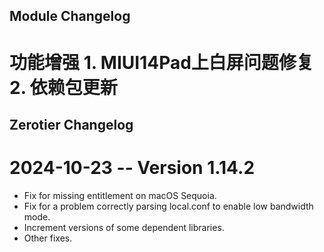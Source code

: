 ## Module Changelog
功能增强 1. MIUI14Pad上白屏问题修复 2. 依赖包更新
 ===================
## Zerotier Changelog
# 2024-10-23 -- Version 1.14.2

  * Fix for missing entitlement on macOS Sequoia.
  * Fix for a problem correctly parsing local.conf to enable low bandwidth mode.
  * Increment versions of some dependent libraries.
  * Other fixes.

